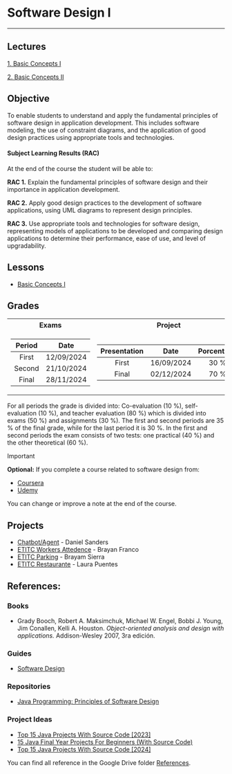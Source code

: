 # Software Design I

---

## Lectures

[1. Basic Concepts I](./Lessons/1.%20BasicConceptsI.md)

[2. Basic Concepts II](./Lessons/2.%20BasicConceptsII.md)

## Objective 

To enable students to understand and apply the fundamental principles of software design in application development. This includes software modeling, the use of constraint diagrams, and the application of good design practices using appropriate tools and technologies.


#### Subject Learning Results (RAC)

At the end of the course the student will be able to:

**RAC 1.** Explain the fundamental principles of software design and their importance in application development.

**RAC 2.** Apply good design practices to the development of software applications, using UML diagrams to represent design principles.

**RAC 3.** Use appropriate tools and technologies for software design, representing models of applications to be developed and comparing design applications to determine their performance, ease of use, and level of upgradability.

## Lessons

- [Basic Concepts I](./Lessons/BasicConceptsI.md)

## Grades

<table>
<tr>
<th> Exams </th>
<th> Project </th>
</tr>
<tr>
<td>

| **Period** |  **Date** |
|:--------------:|:----------:|
|    First   | 12/09/2024 |
|    Second  | 21/10/2024 |
|  Final  | 28/11/2024 |

</td>
<td>
  
|   **Presentation**  |  **Date** | **Porcentage** |
|:---------------:|:----------:|:--------------:|
| First | 16/09/2024 |      30 %      |
|  Final  | 02/12/2024 |      70 %      |
  
</td>
</tr>
</table>

For all periods the grade is divided into: Co-evaluation (10 %), self-evaluation (10 %), and teacher evaluation (80 %) which is divided into exams (50 %) and assignments (30 %). The first and second periods are 35 % of the final grade, while for the last period it is 30 %. In the first and second periods the exam consists of two tests: one practical (40 %) and the other theoretical (60 %). 

>[!IMPORTANT]
>**Optional:** If you complete a course related to software design from:
>
>- [Coursera](https://www.coursera.org/)
>- [Udemy](https://www.udemy.com/)
>
>You can change or improve a note at the end of the course.

## Projects

- [Chatbot/Agent](https://github.com/soulcastou/chatbot) - Daniel Sanders
- [ETITC Workers Attedence](https://github.com/Brayanfranco97/Asistencia-trabajadores-ETITC) - Brayan Franco
- [ETITC Parking](https://github.com/BRAYAM23) - Brayam Sierra
- [ETITC Restaurante](https://github.com/camila2perez) - Laura Puentes

## References:

### Books

- Grady Booch, Robert A. Maksimchuk, Michael W. Engel, Bobbi J. Young, Jim Conallen, Kelli A. Houston. *Object-oriented analysis and design with applications.* Addison-Wesley 2007, 3ra edición.

### Guides

- [Software Design](https://github.com/prmr/SoftwareDesign)

### Repositories
- [Java Programming: Principles of Software Design](https://www.coursera.org/learn/java-programming-design-principles)

### Project Ideas
- [Top 15 Java Projects With Source Code [2023]](https://www.interviewbit.com/blog/java-projects/)
- [15 Java Final Year Projects For Beginners (With Source Code)](https://codegnan.com/java-projects/)
- [Top 15 Java Projects With Source Code [2024]](https://pwskills.com/blog/java-projects/)

You can find all reference in the Google Drive folder [References](https://itceduco-my.sharepoint.com/:f:/g/personal/saguileran_itc_edu_co/Eledh23Sd41CnWAnmM3jALkBNHxwDXfiZ4CcmnRTa_ST3Q?e=Z1qPlS).

